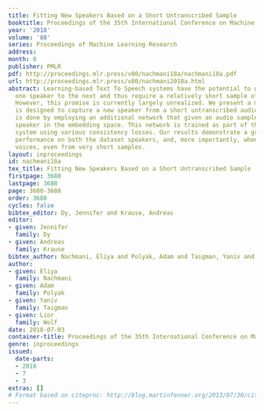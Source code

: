```yaml
---
title: Fitting New Speakers Based on a Short Untranscribed Sample
booktitle: Proceedings of the 35th International Conference on Machine Learning
year: '2018'
volume: '80'
series: Proceedings of Machine Learning Research
address: 
month: 0
publisher: PMLR
pdf: http://proceedings.mlr.press/v80/nachmani18a/nachmani18a.pdf
url: http://proceedings.mlr.press/v80/nachmani2018a.html
abstract: Learning-based Text To Speech systems have the potential to generalize from
  one speaker to the next and thus require a relatively short sample of any new voice.
  However, this promise is currently largely unrealized. We present a method that
  is designed to capture a new speaker from a short untranscribed audio sample. This
  is done by employing an additional network that given an audio sample, places the
  speaker in the embedding space. This network is trained as part of the speech synthesis
  system using various consistency losses. Our results demonstrate a greatly improved
  performance on both the dataset speakers, and, more importantly, when fitting new
  voices, even from very short samples.
layout: inproceedings
id: nachmani18a
tex_title: Fitting New Speakers Based on a Short Untranscribed Sample
firstpage: 3680
lastpage: 3688
page: 3680-3688
order: 3680
cycles: false
bibtex_editor: Dy, Jennifer and Krause, Andreas
editor:
- given: Jennifer
  family: Dy
- given: Andreas
  family: Krause
bibtex_author: Nachmani, Eliya and Polyak, Adam and Taigman, Yaniv and Wolf, Lior
author:
- given: Eliya
  family: Nachmani
- given: Adam
  family: Polyak
- given: Yaniv
  family: Taigman
- given: Lior
  family: Wolf
date: 2018-07-03
container-title: Proceedings of the 35th International Conference on Machine Learning
genre: inproceedings
issued:
  date-parts:
  - 2018
  - 7
  - 3
extras: []
# Format based on citeproc: http://blog.martinfenner.org/2013/07/30/citeproc-yaml-for-bibliographies/
---
```

